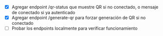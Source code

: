 - [x] Agregar endpoint /qr-status que muestre QR si no conectado, o mensaje de conectado si ya autenticado
- [x] Agregar endpoint /generate-qr para forzar generación de QR si no conectado
- [ ] Probar los endpoints localmente para verificar funcionamiento
